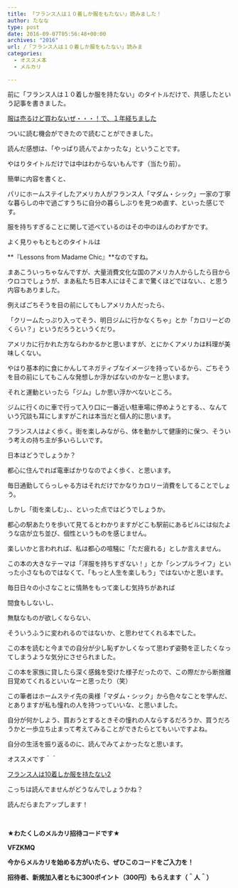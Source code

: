 ```yaml
---
title: 「フランス人は１０着しか服をもたない」読みました！
author: たなな
type: post
date: 2016-09-07T05:56:48+00:00
archives: "2016"
url: /「フランス人は１０着しか服をもたない」読みま
categories:
  - オススメ本
  - メルカリ

---
```

前に「フランス人は１０着しか服を持たない」のタイトルだけで、共感したという記事を書きました。

<a href="http://www.xqxq.info/%e6%9c%8d%e3%81%af%e5%a3%b2%e3%82%8b%e3%81%91%e3%81%a9%e8%b2%b7%e3%82%8f%e3%81%aa%e3%81%84%e3%81%9c%e3%83%bb%e3%83%bb%e3%83%bb%ef%bc%81%e3%81%a7%e3%80%81%ef%bc%91%e5%b9%b4%e7%b5%8c%e3%81%a1%e3%81%be" target="_blank">服は売るけど買わないぜ・・・！で、１年経ちました</a>

ついに読む機会ができたので読むことができました。

読んだ感想は、「やっぱり読んでよかったな」ということです。

やはりタイトルだけでは中はわからないもんです（当たり前）。

簡単に内容を書くと、

パリにホームステイしたアメリカ人がフランス人「マダム・シック」一家の丁寧な暮らしの中で過ごすうちに自分の暮らしぶりを見つめ直す、といった感じです。

服を持ちすぎることに関して述べているのはその中のほんのわずかです。

よく見りゃもともとのタイトルは

**『Lessons from Madame Chic』**なのですね。

まあこういっちゃなんですが、大量消費文化な国のアメリカ人からしたら目からウロコでしょうが、まあ私たち日本人にはそこまで驚くほどではない、、と思う内容もありました。

例えばごちそうを目の前にしてもしアメリカ人だったら、

「クリームたっぷり入ってそう、明日ジムに行かなくちゃ」とか「カロリーどのくらい？」というだろうというくだり。

アメリカに行かれた方ならわかるかと思いますが、とにかくアメリカは料理が美味しくない。

やはり基本的に食にかんしてネガティブなイメージを持っているから、ごちそうを目の前にしてもこんな発想しか浮かばないのかなーと思います。

それと運動といったら「ジム」しか思い浮かべないところ。

ジムに行くのに車で行って入り口に一番近い駐車場に停めようとする、、なんていう冗談も耳にしますがこれは本当だと個人的に思います。

フランス人はよく歩く。街を楽しみながら、体を動かして健康的に保つ、そういう考えの持ち主が多いらしいです。

日本はどうでしょうか？

都心に住んでれば電車ばかりなのでよく歩く、と思います。

毎日通勤してらっしゃる方はそれだけでかなりカロリー消費をしてることでしょう。

しかし「街を楽しむ」、、といった点ではどうでしょうか。

都心の駅あたりを歩いて見てるとわかりますがどこも駅前にあるビルには似たような店が立ち並び、個性というものを感じません。

楽しいかと言われれば、私は都心の喧騒に「ただ疲れる」としか言えません。

この本の大きなテーマは「洋服を持ちすぎない！」とか「シンプルライフ」といった小さなものではなくて、「もっと人生を楽しもう」ではないかと思います。

毎日日々の小さなことに情熱をもって楽しむ気持ちがあれば

間食もしないし、

無駄なものが欲しくならない、

そういうふうに変われるのではないか、と思わせてくれる本でした。

この本を読むと今までの自分が少し恥ずかしくなって思わず姿勢を正したくなってしまうような気分にさせられました。

この本を家族に貸したら深く感銘を受けた様子だったので、この際だから断捨離目覚めてくれるといいなーと思ったり（笑）

この筆者はホームステイ先の奥様「マダム・シック」から色々なことを学んだ、とありますが私も憧れの人を持つっていいな、と思いました。

自分が何かしよう、買おうとするときその憧れの人ならするだろうか、買うだろうかと一歩立ち止まって考えてみることができたらとてもいいですよね。

自分の生活を振り返るのに、読んでみてよかったなと思います。

<div data-role="amazonjs" data-asin="4479782990" data-locale="JP" data-tmpl="" data-img-size="" class="asin_4479782990_JP_ amazonjs_item">
  <div class="amazonjs_indicator">
    <span class="amazonjs_indicator_img"></span><a class="amazonjs_indicator_title" href="#"></a><span class="amazonjs_indicator_footer"></span>
  </div>
</div>

オススメです＾＾

<div data-role="amazonjs" data-asin="4479783431" data-locale="JP" data-tmpl="" data-img-size="" class="asin_4479783431_JP_ amazonjs_item">
  <div class="amazonjs_indicator">
    <span class="amazonjs_indicator_img"></span><a class="amazonjs_indicator_title" href="#">フランス人は10着しか服を持たない2</a><span class="amazonjs_indicator_footer"></span>
  </div>
</div>

こっちは読んでませんがどうなんでしょうかね？

読んだらまたアップします！

&nbsp;

**★わたくしのメルカリ招待コードです★**

**VFZKMQ**

**今からメルカリを始める方がいたら、ぜひこのコードをご入力を！**

**招待者、新規加入者ともに300ポイント（300円）もらえます（＾人＾）**